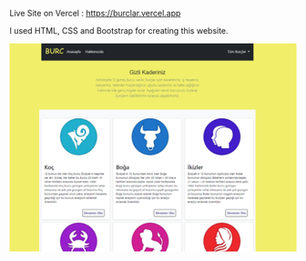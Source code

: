 Live Site on Vercel : https://burclar.vercel.app

I used HTML, CSS and Bootstrap for creating this website.
<br>

<img src="./ss.png" alt="index">
